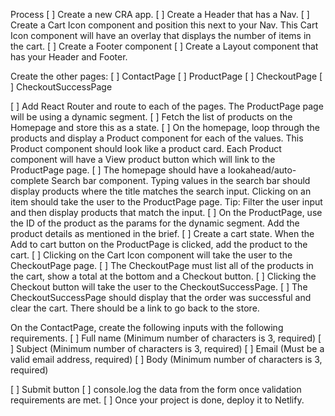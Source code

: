 Process
[ ] Create a new CRA app.
[ ] Create a Header that has a Nav.
[ ] Create a Cart Icon component and position this next to your Nav. This Cart Icon component will have an overlay that displays the number of items in the cart.
[ ] Create a Footer component
[ ] Create a Layout component that has your Header and Footer.

Create the other pages:
[ ] ContactPage
[ ] ProductPage
[ ] CheckoutPage
[ ] CheckoutSuccessPage

[ ] Add React Router and route to each of the pages. The ProductPage page will be using a dynamic segment.
[ ] Fetch the list of products on the Homepage and store this as a state.
[ ] On the homepage, loop through the products and display a Product component for each of the values. This Product component should look like a product card. Each Product component will have a View product button which will link to the ProductPage page.
[ ] The homepage should have a lookahead/auto-complete Search bar component. Typing values in the search bar should display products where the title matches the search input. Clicking on an item should take the user to the ProductPage page. Tip: Filter the user input and then display products that match the input.
[ ] On the ProductPage, use the ID of the product as the params for the dynamic segment. Add the product details as mentioned in the brief.
[ ] Create a cart state. When the Add to cart button on the ProductPage is clicked, add the product to the cart.
[ ] Clicking on the Cart Icon component will take the user to the CheckoutPage page.
[ ] The CheckoutPage must list all of the products in the cart, show a total at the bottom and a Checkout button.
[ ] Clicking the Checkout button will take the user to the CheckoutSuccessPage.
[ ] The CheckoutSuccessPage should display that the order was successful and clear the cart. There should be a link to go back to the store.

On the ContactPage, create the following inputs with the following requirements.
[ ] Full name (Minimum number of characters is 3, required)
[ ] Subject (Minimum number of characters is 3, required)
[ ] Email (Must be a valid email address, required)
[ ] Body (Minimum number of characters is 3, required)

[ ] Submit button
[ ] console.log the data from the form once validation requirements are met.
[ ] Once your project is done, deploy it to Netlify.
